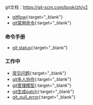 git文档：https://git-scm.com/book/zh/v2



* [gitflow](./gitflow.md){:target="_blank"}
* [git常用命令](./git常用命令.md){:target="_blank"}



### 命令手册

* [git status](./命令手册/git_status.md){:target="_blank"}



### 工作中

* [常见问题](./工作应用/常见问题.md){:target="_blank"}
* [git多人协作](./工作应用/git多人协作.md){:target="_blank"}
* [git管理模型](./工作应用/git管理模型.md){:target="_blank"}
* [git生成patch](./工作应用/git生成patch.md){:target="_blank"}
* [git_pull_error](./工作应用/git_pull_error.md){:target="_blank"}

